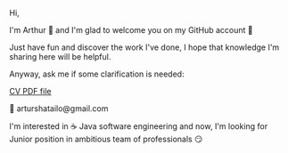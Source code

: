 <p>Hi,</p>
<p>I'm Arthur 👋 and I'm glad to welcome you on my GitHub account 🙂</p>
<p>Just have fun and discover the work I've done, I hope that knowledge I'm sharing here will be helpful.</p>
<p>Anyway, ask me if some clarification is needed: </p>

<a href="https://github.com/ArturShatailo/ArturShatailo/blob/main/CV_Software_engineer_java_Artur_Shatailo_ph.pdf">CV PDF file</a>
<p>📧 arturshatailo@gmail.com</p>
<p></p>
I'm interested in ☕️ Java software engineering and now, I'm looking for Junior position in ambitious team of professionals 😏 
